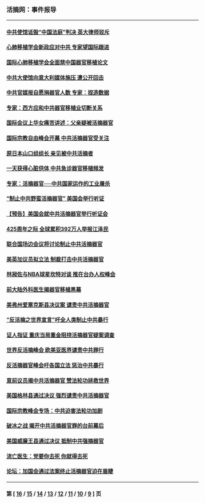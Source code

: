 ### 活摘网：事件报导
---
#### [中共使馆诋毁“中国法庭”判决 英大律师驳斥](../../pages/nf5877/n13833945.md?10120430) 
#### [心肺移植学会新政应对中共 专家望国际跟进](../../pages/nf5877/n13829043.md?10120430) 
#### [国际心肺移植学会全面禁中国器官移植论文](../../pages/nf5877/n13827785.md?10120430) 
#### [中共大使馆向意大利媒体施压 遭公开回击](../../pages/nf5877/n13826038.md?10120430) 
#### [中共官媒报自愿捐器官人数 专家：捏造数据](../../pages/nf5877/n13814130.md?10120430) 
#### [专家：西方应和中共器官移植业切断关系](../../pages/nf5877/n13772828.md?10120430) 
#### [国际会议上华女痛苦讲述：父亲疑被活摘器官](../../pages/nf5877/n13771583.md?10120430) 
#### [国际宗教自由峰会开幕 中共活摘器官受关注](../../pages/nf5877/n13769995.md?10120430) 
#### [原日本山口组组长 亲见被中共活摘者](../../pages/nf5877/n13767360.md?10120430) 
#### [一天获得心脏供体 中共急诊器官移植频发](../../pages/nf5877/n13764689.md?10120430) 
#### [专家：活摘器官──中共国家运作的工业屠杀](../../pages/nf5877/n13761178.md?10120430) 
#### [“制止中共野蛮活摘器官” 美国会举行听证](../../pages/nf5877/n13735831.md?10120430) 
#### [【预告】美国会就中共活摘器官举行听证会](../../pages/nf5877/n13732843.md?10120430) 
#### [425周年之际 全球累积392万人举报江泽民](../../pages/nf5877/n13719232.md?10120430) 
#### [联合国场边会议将讨论制止中共活摘器官](../../pages/nf5877/n13656361.md?10120430) 
#### [美英加议员拟立法 制裁打击中共活摘器官](../../pages/nf5877/n13430251.md?10120430) 
#### [林昶佐与NBA球星坎特对谈 推在台办人权峰会](../../pages/nf5877/n13414467.md?10120430) 
#### [前大陆外科医生揭器官移植黑幕](../../pages/nf5877/n13401416.md?10120430) 
#### [美弗州爱塞克斯县决议案 谴责中共活摘器官](../../pages/nf5877/n13320919.md?10120430) 
#### [“反活摘之世界宣言”吁全人类制止中共暴行](../../pages/nf5877/n13259730.md?10120430) 
#### [证人指证 重庆当局重金阻挠活摘器官疑案调查](../../pages/nf5877/n13259127.md?10120430) 
#### [世界反活摘峰会 欧美亚医界谴责中共罪行](../../pages/nf5877/n13253550.md?10120430) 
#### [反活摘器官峰会吁各国立法 惩治中共暴行](../../pages/nf5877/n13245052.md?10120430) 
#### [意前议员揭中共活摘器官 赞法轮功拯救世界](../../pages/nf5877/n13203445.md?10120430) 
#### [美国格林县通过决议 强烈谴责中共活摘器官](../../pages/nf5877/n13119367.md?10120430) 
#### [国际宗教峰会专场：中共迫害法轮功加剧](../../pages/nf5877/n13088279.md?10120430) 
#### [破冰之战 揭开中共活摘器官罪的台前幕后](../../pages/nf5877/n13082457.md?10120430) 
#### [美国威廉王县通过决议 抵制中共强摘器官](../../pages/nf5877/n13056521.md?10120430) 
#### [流亡医生：党要你去死 你就得去死](../../pages/nf5877/n13052835.md?10120430) 
#### [论坛：加国会通过法案终止活摘器官迫在眉睫](../../pages/nf5877/n13029839.md?10120430) 

---
#### 第 [ [16](./16.md?10120430) / [15](./15.md?10120430) / [14](./14.md?10120430) / [13](./13.md?10120430) / [12](./12.md?10120430) / [11](./11.md?10120430) / [10](./10.md?10120430) / [9](./9.md?10120430) ] 页
